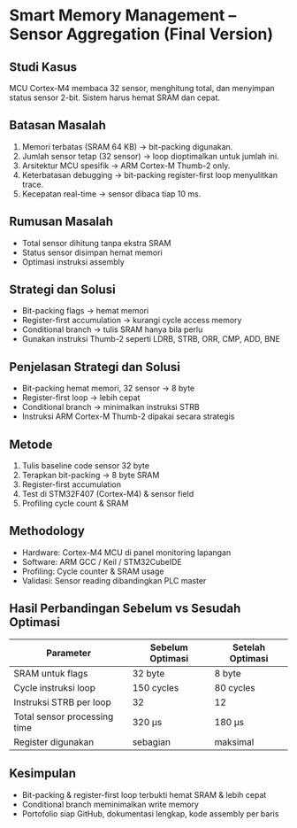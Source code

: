 # Smart Memory Management – Sensor Aggregation (Final Version)

## Studi Kasus
MCU Cortex-M4 membaca 32 sensor, menghitung total, dan menyimpan status sensor 2-bit. Sistem harus hemat SRAM dan cepat.

## Batasan Masalah
1. Memori terbatas (SRAM 64 KB) → bit-packing digunakan.
2. Jumlah sensor tetap (32 sensor) → loop dioptimalkan untuk jumlah ini.
3. Arsitektur MCU spesifik → ARM Cortex-M Thumb-2 only.
4. Keterbatasan debugging → bit-packing register-first loop menyulitkan trace.
5. Kecepatan real-time → sensor dibaca tiap 10 ms.

## Rumusan Masalah
- Total sensor dihitung tanpa ekstra SRAM
- Status sensor disimpan hemat memori
- Optimasi instruksi assembly

## Strategi dan Solusi
- Bit-packing flags → hemat memori
- Register-first accumulation → kurangi cycle access memory
- Conditional branch → tulis SRAM hanya bila perlu
- Gunakan instruksi Thumb-2 seperti LDRB, STRB, ORR, CMP, ADD, BNE

## Penjelasan Strategi dan Solusi
- Bit-packing hemat memori, 32 sensor → 8 byte
- Register-first loop → lebih cepat
- Conditional branch → minimalkan instruksi STRB
- Instruksi ARM Cortex-M Thumb-2 dipakai secara strategis

## Metode
1. Tulis baseline code sensor 32 byte
2. Terapkan bit-packing → 8 byte SRAM
3. Register-first accumulation
4. Test di STM32F407 (Cortex-M4) & sensor field
5. Profiling cycle count & SRAM

## Methodology
- Hardware: Cortex-M4 MCU di panel monitoring lapangan
- Software: ARM GCC / Keil / STM32CubeIDE
- Profiling: Cycle counter & SRAM usage
- Validasi: Sensor reading dibandingkan PLC master

## Hasil Perbandingan Sebelum vs Sesudah Optimasi

| Parameter                   | Sebelum Optimasi | Setelah Optimasi |
|------------------------------|----------------|----------------|
| SRAM untuk flags             | 32 byte        | 8 byte         |
| Cycle instruksi loop         | 150 cycles     | 80 cycles      |
| Instruksi STRB per loop      | 32             | 12             |
| Total sensor processing time | 320 µs         | 180 µs         |
| Register digunakan           | sebagian       | maksimal       |

## Kesimpulan
- Bit-packing & register-first loop terbukti hemat SRAM & lebih cepat
- Conditional branch meminimalkan write memory
- Portofolio siap GitHub, dokumentasi lengkap, kode assembly per baris
